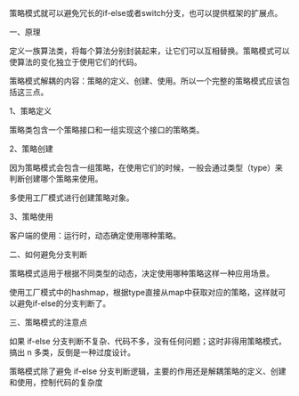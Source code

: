 策略模式就可以避免冗长的if-else或者switch分支，也可以提供框架的扩展点。

一、原理

定义一族算法类，将每个算法分别封装起来，让它们可以互相替换。策略模式可以使算法的变化独立于使用它们的代码。

策略模式解耦的内容：策略的定义、创建、使用。所以一个完整的策略模式应该包括这三点。

1、策略定义

策略类包含一个策略接口和一组实现这个接口的策略类。

2、策略创建

因为策略模式会包含一组策略，在使用它们的时候，一般会通过类型（type）来判断创建哪个策略来使用。

多使用工厂模式进行创建策略对象。

3、策略使用

客户端的使用：运行时，动态确定使用哪种策略。

二、如何避免分支判断

策略模式适用于根据不同类型的动态，决定使用哪种策略这样一种应用场景。

使用工厂模式中的hashmap，根据type直接从map中获取对应的策略，这样就可以避免if-else的分支判断了。

三、策略模式的注意点

如果 if-else 分支判断不复杂、代码不多，没有任何问题；这时非得用策略模式，搞出 n 多类，反倒是一种过度设计。

策略模式除了避免 if-else 分支判断逻辑，主要的作用还是解耦策略的定义、创建和使用，控制代码的复杂度